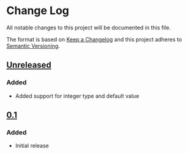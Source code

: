 # Change Log
All notable changes to this project will be documented in this file.

The format is based on [Keep a Changelog](http://keepachangelog.com/)
and this project adheres to [Semantic Versioning](http://semver.org/).

## [Unreleased]
### Added
- Added support for integer type and default value 

## [0.1]
### Added
- Initial release

[Unreleased]: https://github.com/7ojo/p6-commandline-usage/compare/0.1...HEAD
[0.1]: https://github.com/7ojo/p6-commandline-usage/compare/0.1
